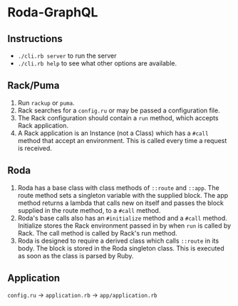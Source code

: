 # Roda-GraphQL

## Instructions

- `./cli.rb server` to run the server
- `./cli.rb help` to see what other options are available.

## Rack/Puma

1. Run `rackup` or `puma`.
2. Rack searches for a `config.ru` or may be passed a configuration
   file.
3. The Rack configuration should contain a `run` method, which accepts Rack
   application.
4. A Rack application is an Instance (not a Class) which has a `#call` method
   that accept an environment. This is called every time a request is received.

## Roda

1. Roda has a base class with class methods of `::route` and `::app`. The
   route method sets a singleton variable with the supplied block. The app
   method returns a lambda that calls new on itself and passes the block
   supplied in the route method, to a `#call` method.
2. Roda's base calls also has an `#initialize` method and a `#call` method.
   Initialize stores the Rack environment passed in by when `run` is called
   by Rack. The call method is called by Rack's run method.
3. Roda is designed to require a derived class which calls `::route` in its
   body. The block is stored in the Roda singleton class. This is executed
   as soon as the class is parsed by Ruby.

## Application

`config.ru` -> `application.rb` -> `app/application.rb`
